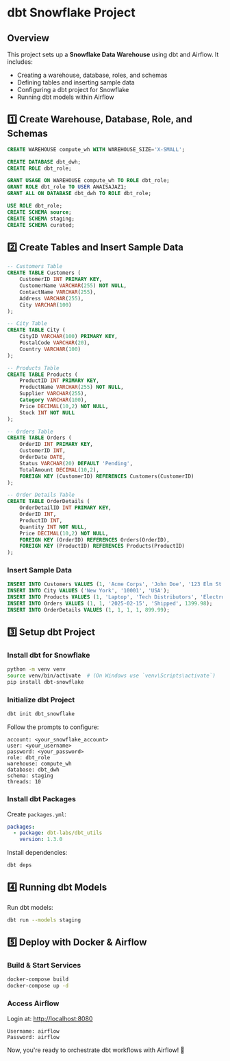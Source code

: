 # dbt Snowflake Project

## Overview
This project sets up a **Snowflake Data Warehouse** using dbt and Airflow. It includes:
- Creating a warehouse, database, roles, and schemas
- Defining tables and inserting sample data
- Configuring a dbt project for Snowflake
- Running dbt models within Airflow

## 1️⃣ Create Warehouse, Database, Role, and Schemas
```sql
CREATE WAREHOUSE compute_wh WITH WAREHOUSE_SIZE='X-SMALL';

CREATE DATABASE dbt_dwh;
CREATE ROLE dbt_role;

GRANT USAGE ON WAREHOUSE compute_wh TO ROLE dbt_role;
GRANT ROLE dbt_role TO USER AWAISAJAZ1;
GRANT ALL ON DATABASE dbt_dwh TO ROLE dbt_role;

USE ROLE dbt_role;
CREATE SCHEMA source;
CREATE SCHEMA staging;
CREATE SCHEMA curated;
```

## 2️⃣ Create Tables and Insert Sample Data
```sql
-- Customers Table
CREATE TABLE Customers (
    CustomerID INT PRIMARY KEY,
    CustomerName VARCHAR(255) NOT NULL,
    ContactName VARCHAR(255),
    Address VARCHAR(255),
    City VARCHAR(100)
);

-- City Table
CREATE TABLE City (
    CityID VARCHAR(100) PRIMARY KEY,
    PostalCode VARCHAR(20),
    Country VARCHAR(100)
);

-- Products Table
CREATE TABLE Products (
    ProductID INT PRIMARY KEY,
    ProductName VARCHAR(255) NOT NULL,
    Supplier VARCHAR(255),
    Category VARCHAR(100),
    Price DECIMAL(10,2) NOT NULL,
    Stock INT NOT NULL
);

-- Orders Table
CREATE TABLE Orders (
    OrderID INT PRIMARY KEY,
    CustomerID INT,
    OrderDate DATE,
    Status VARCHAR(20) DEFAULT 'Pending',
    TotalAmount DECIMAL(10,2),
    FOREIGN KEY (CustomerID) REFERENCES Customers(CustomerID)
);

-- Order Details Table
CREATE TABLE OrderDetails (
    OrderDetailID INT PRIMARY KEY,
    OrderID INT,
    ProductID INT,
    Quantity INT NOT NULL,
    Price DECIMAL(10,2) NOT NULL,
    FOREIGN KEY (OrderID) REFERENCES Orders(OrderID),
    FOREIGN KEY (ProductID) REFERENCES Products(ProductID)
);
```

### Insert Sample Data
```sql
INSERT INTO Customers VALUES (1, 'Acme Corps', 'John Doe', '123 Elm St', 'New York');
INSERT INTO City VALUES ('New York', '10001', 'USA');
INSERT INTO Products VALUES (1, 'Laptop', 'Tech Distributors', 'Electronics', 899.99, 50);
INSERT INTO Orders VALUES (1, 1, '2025-02-15', 'Shipped', 1399.98);
INSERT INTO OrderDetails VALUES (1, 1, 1, 1, 899.99);
```

## 3️⃣ Setup dbt Project
### Install dbt for Snowflake
```bash
python -m venv venv
source venv/bin/activate  # (On Windows use `venv\Scripts\activate`)
pip install dbt-snowflake
```

### Initialize dbt Project
```bash
dbt init dbt_snowflake
```
Follow the prompts to configure:
```
account: <your_snowflake_account>
user: <your_username>
password: <your_password>
role: dbt_role
warehouse: compute_wh
database: dbt_dwh
schema: staging
threads: 10
```

### Install dbt Packages
Create `packages.yml`:
```yaml
packages:
  - package: dbt-labs/dbt_utils
    version: 1.3.0
```
Install dependencies:
```bash
dbt deps
```

## 4️⃣ Running dbt Models
Run dbt models:
```bash
dbt run --models staging
```

## 5️⃣ Deploy with Docker & Airflow
### Build & Start Services
```bash
docker-compose build
docker-compose up -d
```

### Access Airflow
Login at: [http://localhost:8080](http://localhost:8080)
```
Username: airflow
Password: airflow
```

Now, you're ready to orchestrate dbt workflows with Airflow! 🚀
